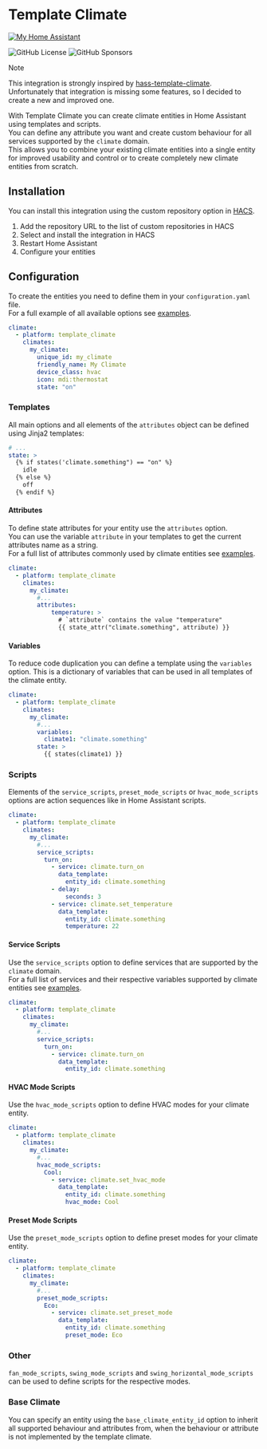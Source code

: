 # Template Climate

[![My Home Assistant](https://img.shields.io/badge/Home%20Assistant-%2341BDF5.svg?style=flat&logo=home-assistant&label=My)](https://my.home-assistant.io/redirect/hacs_repository/?owner=EuleMitKeule&repository=template-climate&category=integration)

![GitHub License](https://img.shields.io/github/license/eulemitkeule/template-climate)
![GitHub Sponsors](https://img.shields.io/github/sponsors/eulemitkeule?logo=GitHub-Sponsors)

> [!NOTE]
> This integration is strongly inspired by [hass-template-climate](https://github.com/jcwillox/hass-template-climate).<br>
> Unfortunately that integration is missing some features, so I decided to create a new and improved one.

With Template Climate you can create climate entities in Home Assistant using templates and scripts.<br>
You can define any attribute you want and create custom behaviour for all services supported by the `climate` domain.<br>
This allows you to combine your existing climate entities into a single entity for improved usability and control or to create completely new climate entities from scratch.

## Installation

You can install this integration using the custom repository option in [HACS](https://hacs.xyz/).<br>

1. Add the repository URL to the list of custom repositories in HACS
2. Select and install the integration in HACS
3. Restart Home Assistant
4. Configure your entities

## Configuration

To create the entities you need to define them in your `configuration.yaml` file.<br>
For a full example of all available options see [examples](examples/configuration.yaml).

```yaml
climate:
  - platform: template_climate
    climates:
      my_climate:
        unique_id: my_climate
        friendly_name: My Climate
        device_class: hvac
        icon: mdi:thermostat
        state: "on"
```

### Templates

All main options and all elements of the `attributes` object can be defined using Jinja2 templates:

```yaml
# ...
state: >
  {% if states('climate.something") == "on" %}
    idle
  {% else %}
    off
  {% endif %}
```

#### Attributes

To define state attributes for your entity use the `attributes` option.<br>
You can use the variable `attribute` in your templates to get the current attributes name as a string.<br>
For a full list of attributes commonly used by climate entities see [examples](examples/configuration.yaml).

```yaml
climate:
  - platform: template_climate
    climates:
      my_climate:
        #...
        attributes:
            temperature: >
              # `attribute` contains the value "temperature"
              {{ state_attr("climate.something", attribute) }}
```

#### Variables

To reduce code duplication you can define a template using the `variables` option.
This is a dictionary of variables that can be used in all templates of the climate entity.<br>

```yaml
climate:
  - platform: template_climate
    climates:
      my_climate:
        #...
        variables:
          climate1: "climate.something"
        state: >
          {{ states(climate1) }}
```

### Scripts

Elements of the `service_scripts`, `preset_mode_scripts` or `hvac_mode_scripts` options are action sequences like in Home Assistant scripts.

```yaml
climate:
  - platform: template_climate
    climates:
      my_climate:
        #...
        service_scripts:
          turn_on:
            - service: climate.turn_on
              data_template:
                entity_id: climate.something
            - delay:
                seconds: 3
            - service: climate.set_temperature
              data_template:
                entity_id: climate.something
                temperature: 22
```

#### Service Scripts

Use the `service_scripts` option to define services that are supported by the `climate` domain.<br>
For a full list of services and their respective variables supported by climate entities see [examples](examples/configuration.yaml).

```yaml
climate:
  - platform: template_climate
    climates:
      my_climate:
        #...
        service_scripts:
          turn_on:
            - service: climate.turn_on
              data_template:
                entity_id: climate.something
```

#### HVAC Mode Scripts

Use the `hvac_mode_scripts` option to define HVAC modes for your climate entity.

```yaml
climate:
  - platform: template_climate
    climates:
      my_climate:
        #...
        hvac_mode_scripts:
          Cool:
            - service: climate.set_hvac_mode
              data_template:
                entity_id: climate.something
                hvac_mode: Cool
```

#### Preset Mode Scripts

Use the `preset_mode_scripts` option to define preset modes for your climate entity.

```yaml
climate:
  - platform: template_climate
    climates:
      my_climate:
        #...
        preset_mode_scripts:
          Eco:
            - service: climate.set_preset_mode
              data_template:
                entity_id: climate.something
                preset_mode: Eco
```

### Other

`fan_mode_scripts`, `swing_mode_scripts` and `swing_horizontal_mode_scripts` can be used to define scripts for the respective modes.<br>

### Base Climate

You can specify an entity using the `base_climate_entity_id` option to inherit all supported behaviour and attributes from, when the behaviour or attribute is not implemented by the template climate.
